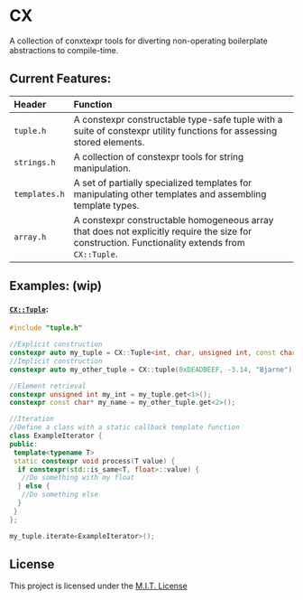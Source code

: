 # CX
A collection of conxtexpr tools for diverting non-operating boilerplate abstractions to compile-time.

## Current Features:
| Header | Function |
| :--- | :--- |
| `tuple.h` | A constexpr constructable type-safe tuple with a suite of constexpr utility functions for assessing stored elements. |
| `strings.h` | A collection of constexpr tools for string manipulation. |
| `templates.h` | A set of partially specialized templates for manipulating other templates and assembling template types. |
| `array.h` | A constexpr constructable homogeneous array that does not explicitly require the size for construction. Functionality extends from `CX::Tuple`. |

## Examples: (wip)
#### [`CX::Tuple`](https://github.com/Matthewacon/CX/blob/master/include/conway.h):
```cpp
#include "tuple.h"

//Explicit construction
constexpr auto my_tuple = CX::Tuple<int, char, unsigned int, const char*>(-1, 'a', 1, "Hello World!");
//Implicit construction
constexpr auto my_other_tuple = CX::tuple(0xDEADBEEF, -3.14, "Bjarne");

//Element retrieval
constexpr unsigned int my_int = my_tuple.get<1>();
constexpr const char* my_name = my_other_tuple.get<2>();

//Iteration
//Define a class with a static callback template function 
class ExampleIterator {
public:
 template<typename T>
 static constexpr void process(T value) {
  if constexpr(std::is_same<T, float>::value) {
   //Do something with my float
  } else {
   //Do something else
  }
 }
};

my_tuple.iterate<ExampleIterator>();
```

## License
This project is licensed under the [M.I.T. License](https://github.com/Matthewacon/CX/blob/master/LICENSE)
